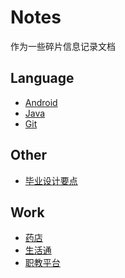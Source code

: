 Notes
=====
作为一些碎片信息记录文档

## Language

- [Android](./Language/AndroidTips.md)
- [Java](./Language/JavaTips.md)
- [Git](./Language/GitTips.md)

## Other

- [毕业设计要点](./Other/毕业设计.md)

## Work

- [药店](./Work/药店.md)
- [生活通](./Work/生活通.md)
- [职教平台](./Work/职教平台.md)
